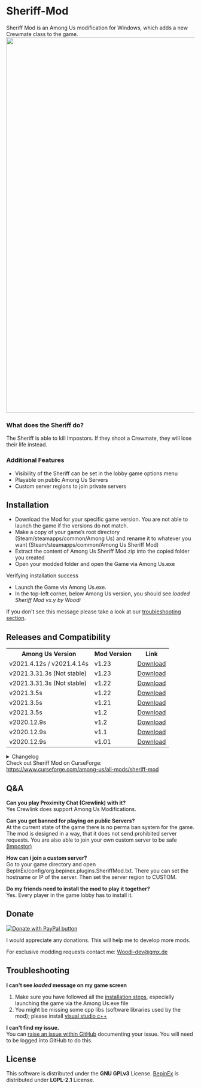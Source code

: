 # Sheriff-Mod
Sheriff Mod is an Among Us modification for Windows, which adds a new Crewmate class to the game.
<img src ="Pics/SheriffMod.png" width="1000"></img>

<h3>What does the Sheriff do?</h3>
The Sheriff is able to kill Impostors. If they shoot a Crewmate, they will lose their life instead.
<h3>Additional Features</h3>
<ul>
<li> Visibility of the Sheriff can be set in the lobby game options menu</li>
<li> Playable on public Among Us Servers</li>
<li> Custom server regions to join private servers</li>
</ul>

<h2 id="installation"> Installation </h2>
<ul>
<li>Download the Mod for your specific game version. You are not able to launch the game if the versions do not match.</li>
<li>Make a copy of your game’s root directory (Steam/steamapps/common/Among Us) and rename it to whatever you want (Steam/steamapps/common/Among Us Sheriff Mod) </li>
<li>Extract the content of Among Us Sheriff Mod.zip into the copied folder you created</li>
<li>Open your modded folder and open the Game via Among Us.exe</li>
</ul>
<p>Verifying installation success<p>
<ul>
  <li>Launch the Game via Among Us.exe.
  <li>In the top-left corner, below Among Us version, you should see <em>loaded Sheriff Mod vx.y by Woodi </em>
</ul>
<p>If you don't see this message please take a look at our 
  <a href="#troubleshooting">troubleshooting section</a>.
</p>
 
<h2>Releases and Compatibility</h2>
 
 <table style="width:100%">
  <tr>
    <th>Among Us Version</th>
    <th>Mod Version</th>
    <th>Link</th>
      </tr>
      <tr>
    <td>v2021.4.12s / v2021.4.14s</td>
    <td>v1.23</td>
    <td><a href="https://github.com/Woodi-dev/Among-Us-Sheriff-Mod/releases/download/v1.23_2021.4.12s/Among.Us.Sheriff.Mod.v1.23.v2021.4.12s.zip">Download</></td>
  </tr>
           <tr>
    <td>v2021.3.31.3s (Not stable)</td>
    <td>v1.23</td>
    <td><a href="https://github.com/Woodi-dev/Among-Us-Sheriff-Mod/releases/download/v1.23_2021.3.31.3s/Among.Us.Sheriff.Mod.v1.23.v2021.3.31.3s.rar">Download</></td>
  </tr>
         <tr>
    <td>v2021.3.31.3s (Not stable)</td>
    <td>v1.22</td>
    <td><a href="https://github.com/Woodi-dev/Among-Us-Sheriff-Mod/releases/download/v1.22_2021.3.31.3s/Among.Us.Sheriff.Mod.v1.22.v2021.3.31.3s.zip">Download</></td>
  </tr>
       <tr>
    <td>v2021.3.5s</td>
    <td>v1.22</td>
    <td><a href="https://github.com/Woodi-dev/Among-Us-Sheriff-Mod/releases/download/v1.22_2021.3.5s/Among.Us.Sheriff.Mod.v1.22.zip">Download</></td>
  </tr>
     <tr>
    <td>v2021.3.5s</td>
    <td>v1.21</td>
    <td><a href="https://github.com/Woodi-dev/Among-Us-Sheriff-Mod/releases/download/v1.21_2021.3.5s/Among.Us.Sheriff.Mod.v1.21.zip">Download</></td>
  </tr>
     <tr>
    <td>v2021.3.5s</td>
    <td>v1.2</td>
    <td><a href="https://github.com/Woodi-dev/Among-Us-Sheriff-Mod/releases/download/v1.2_2021.3.5s/Among.Us.Sheriff.Mod.v1.2.2021.3.5s.zip">Download</></td>
  </tr>
  </tr>
     <tr>
    <td>v2020.12.9s</td>
    <td>v1.2</td>
    <td><a href="https://github.com/Woodi-dev/Among-Us-Sheriff-Mod/releases/download/v1.2/Among.Us.Sheriff.Mod.v1.2.zip">Download</></td>
  </tr>
   <tr>
    <td>v2020.12.9s</td>
    <td>v1.1</td>
    <td><a href="https://github.com/Woodi-dev/Among-Us-Sheriff-Mod/releases/download/v1.1/Among.Us.Sheriff.Mod.1.1.zip">Download</></td>
  </tr>
  <tr>
    <td>v2020.12.9s</td>
    <td>v1.01</td>
    <td><a href="https://github.com/Woodi-dev/Sheriff-Mod/releases/download/v2020.12.9s/Among.Us.Sheriff.Mod.1.01.zip">Download</></td>
  </tr>

</table>
<details>
  <summary>Changelog</summary>
        <h3>v1.23</h3>
   <ul>
    <li>Fixed a bug: Kill button visible in meetings</li>

   </ul>
      <h3>v1.22</h3>
   <ul>
    <li>Fixed a bug: Custom Sheriff Settings are not visible if language is not set to english</li>

   </ul>
    <h3>v1.21</h3>
   <ul>
    <li>Fixed a bug: custom server region name is South America</li>

   </ul>
  <h3>v1.2</h3>
   <ul>
    <li>Sheriff no longer can kill Impostors hiding in vents.</li>
    <li>Sheriff no longer can kill if they do not see their target</li>
    <li>Sheriff cannot kill during meeting and tasks</li>
    <li>Sheriff kill cooldown does not count down anymore during tasks</li>
    <li>Bugfix: Show Sheriff option disappears in Game Settings tab</li>
    <li>More stable Net Code (Sometimes players do not become Sheriff)</li>
   </ul>
   <h3>v1.1</h3>
   <ul>
    <li>Added Sheriff kill cooldown option to the game lobby</li>
    <li>Added q shortcut to kill as Sheriff</li>
    <li>Kill distance of Impostor and Sheriff are now the same</li>
    <li>Fixed a bug where the outline of the target disappears (Impostor)</li>
    <li>Several nullpointer bugfixes</li>
   </ul>
</details>
Check out Sheriff Mod on CurseForge: <a href="https://www.curseforge.com/among-us/all-mods/sheriff-mod">https://www.curseforge.com/among-us/all-mods/sheriff-mod</a>
<h2>Q&A</h2>
 
<p><b>Can you play Proximity Chat (Crewlink) with it?</b></br>
Yes Crewlink does support Among Us Modifications.</p>
<p><b>Can you get banned for playing on public Servers?</b></br>
At the current state of the game there is no perma ban system for the game. The mod is designed in a way, that it does not send prohibited server requests.
You are also able to join your own custom server to be safe <a href="https://github.com/Impostor/Impostor">(Impostor)</a></p>
<p><b>How can i join a custom server?</b></br>
Go to your game directory and open BepInEx/config/org.bepinex.plugins.SheriffMod.txt. There you can set the hostname or IP of the server. Then set the server region to CUSTOM.</p>
<p><b>Do my friends need to install the mod to play it together?</b></br>
Yes. Every player in the game lobby has to install it.</p>
<h2>Donate</h2>

<a href="https://www.paypal.com/donate?hosted_button_id=TWGK7A9VBVPRU"><img src ="https://www.paypalobjects.com/en_US/DK/i/btn/btn_donateCC_LG.gif" alt="Donate with PayPal button" ></img></a>


I would appreciate any donations. This will help me to develop more mods.

For exclusive modding requests contact me: <a href="mailto:Woodi-dev@gmx.de">Woodi-dev@gmx.de</a>

<h2 id="troubleshooting">Troubleshooting</h2>

<p><b>I can't see <em>loaded</em> message on my game screen</b></br>
<ol>
  <li>Make sure you have followed all the <a href="#installation">installation steps</a>, especially launching the game via the Among Us.exe file</li>
  <li>You might be missing some cpp libs (software libraries used by the mod); please install 
    <a href="https://aka.ms/vs/16/release/vc_redist.x86.exe">visual studio c++</a>
  </li>
</ol>
</p>

<p><b>I can't find my issue.</b></br>
You can <a href="https://github.com/Woodi-dev/Among-Us-Sheriff-Mod/issues/new">raise an issue within GitHub</a> documenting your issue. You will need to be logged into GitHub to do this.
</p>

<h2>License</h2>
<p>This software is distributed under the <b>GNU GPLv3</b> License.
<a href="https://github.com/BepInEx/BepInEx">BepinEx</a> is distributed under <b>LGPL-2.1</b> License.</p>
